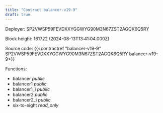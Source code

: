 ```yaml
---
title: "Contract balancer-v19-9"
draft: true
---
```

Deployer: SP2VWSP59FEVDXXYGGWYG90M3N67ZST2AGQK6Q5RY


 



Block height: 161722 (2024-08-13T13:41:04.000Z)

Source code: {{<contractref "balancer-v19-9" SP2VWSP59FEVDXXYGGWYG90M3N67ZST2AGQK6Q5RY balancer-v19-9>}}

Functions:

* balancer _public_
* balancer1 _public_
* balancer1_i _public_
* balancer2 _public_
* balancer2_i _public_
* six-to-eight _read_only_
